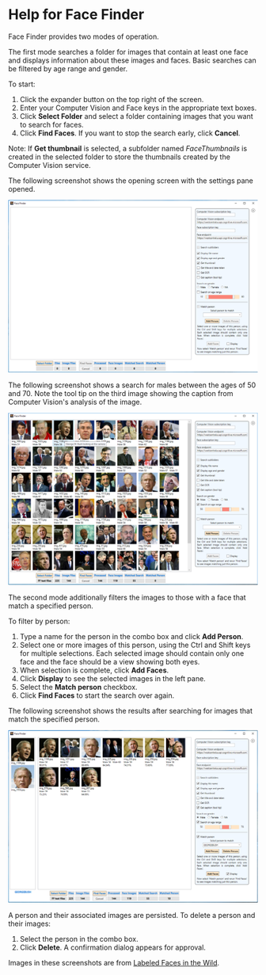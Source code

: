 # Help for Face Finder

Face Finder provides two modes of operation.

The first mode searches a folder for images that contain at least one face and displays information about these images and faces. Basic searches can be filtered by age range and gender.

To start:

1. Click the expander button on the top right of the screen.
1. Enter your Computer Vision and Face keys in the appropriate text boxes.
1. Click **Select Folder** and select a folder containing images that you want to search for faces.
1. Click **Find Faces**. If you want to stop the search early, click  **Cancel**.

Note: If **Get thumbnail** is selected, a subfolder named *FaceThumbnails* is created in the selected folder to store the thumbnails created by the Computer Vision service.

The following screenshot shows the opening screen with the settings pane opened.

![Opening screenshot](Images/facefinder-opening-screen.png)

The following screenshot shows a search for males between the ages of 50 and 70. Note the tool tip on the third image showing the caption from Computer Vision's analysis of the image.

![Screenshot after filtered search](Images/facefinder-after-search.png)

The second mode additionally filters the images to those with a face that match a specified person.

To filter by person:

1. Type a name for the person in the combo box and click **Add Person**.
1. Select one or more images of this person, using the Ctrl and Shift keys for multiple selections. Each selected image should contain only one face and the face should be a view showing both eyes.
1. When selection is complete, click **Add Faces**.
1. Click **Display** to see the selected images in the left pane.
1. Select the **Match person** checkbox.
1. Click **Find Faces** to start the search over again.

The following screenshot shows the results after searching for images that match the specified person.

![Screenshot after filtered search](Images/facefinder-person-match.png)

A person and their associated images are persisted. To delete a person and their images:

1. Select the person in the combo box.
1. Click **Delete**. A confirmation dialog appears for approval.

Images in these screenshots are from [Labeled Faces in the Wild](http://vis-www.cs.umass.edu/lfw/).